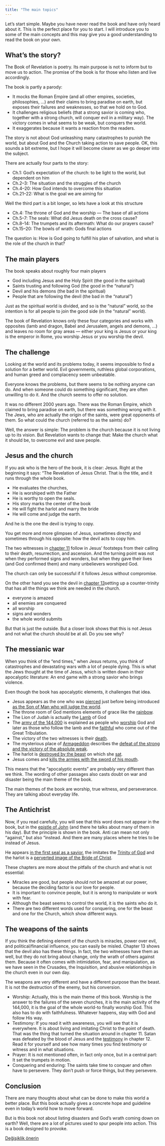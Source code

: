 ```yaml
---
title: "The main topics"
---
```



Let’s start simple. Maybe you have never read the book and have only heard about it. This is the perfect place for you to start. I will introduce you to some of the main concepts and this may give you a good understanding to read the book on your own.


## What’s the story?

<a name="e0bf"></a>
The Book of Revelation is poetry. Its main purpose is not to inform but to move us to action. The promise of the book is for those who listen and live accordingly.

The book is partly a parody:

- It mocks the Roman Empire (and all other empires, societies, philosophies, …) and their claims to bring paradise on earth, but exposes their failures and weaknesses, so that we hold on to God.
- It challenges religious beliefs (that a strong savior is coming who, together with a strong church, will conquer evil in a military way). The victory comes in what seems to be weak, but conquers the world.
- It exaggerates because it wants a reaction from the readers.


The story is not about God unleashing many catastrophes to punish the world, but about God and the Church taking action to save people. OK, this sounds a bit extreme, but I hope it will become clearer as we go deeper into the subject.

There are actually four parts to the story:

- Ch.1: God’s expectation of the church: to be light to the world, but dependent on him
- Ch.2–3: The situation and the struggles of the church
- Ch.4–20: How God intends to overcome this situation
- Ch.21–22: What is the goal we are aiming for


Well the third part is a bit longer, so lets have a look at this structure

- Ch.4: The throne of God and the worship — The base of all actions
- Ch.5–7: The seals: What did Jesus death on the cross cause?
- Ch.8–14: The trumpets and its aftermath: What do our prayers cause?
- Ch.15–20: The bowls of wrath: Gods final actions


The question is: How is God going to fulfill his plan of salvation, and what is the role of the church in that?


## The main players

<a name="1b32"></a>
The book speaks about roughly four main players

- God including Jesus and the Holy Spirit (the good in the spiritual)
- Saints trusting and following God (the good in the “natural”)
- Devil and his demons (the bad in the spiritual)
- People that are following the devil (the bad in the “natural”)


Just as the spiritual world is divided, and so is the “natural” world, so the intention is for all people to join the good side (in the “natural” world).

The book of Revelation knows only these four categories and works with opposites (lamb and dragon, Babel and Jerusalem, angels and demons, …) and leaves no room for gray areas — either your king is Jesus or your king is the emperor in Rome, you worship Jesus or you worship the devil.


## The challenge

<a name="99f1"></a>
Looking at the world and its problems today, it seems impossible to find a solution for a better world. Evil governments, ruthless global corporations, and human greed and complacency seem unbeatable.

Everyone knows the problems, but there seems to be nothing anyone can do. And when someone could do something significant, they are often unwilling to do it. And the church seems to offer no solution.

It was no different 2000 years ago. There was the Roman Empire, which claimed to bring paradise on earth, but there was something wrong with it. The Jews, who are actually the origin of the saints, were great opponents of them. So what could the church (referred to as the saints) do?

Well, the answer is simple: The problem is the church because it is not living up to its vision. But Revelation wants to change that: Make the church what it should be, to overcome evil and save people.


## Jesus and the church

<a name="9799"></a>
If you ask who is the hero of the book, it is clear: Jesus. Right at the beginning it says: “The Revelation of Jesus Christ. That is the title, and it runs through the whole book.

- He evaluates the churches,
- He is worshiped with the Father
- He is worthy to open the seals.
- His story marks the center of the book
- He will fight the harlot and marry the bride
- He will come and judge the earth.


And he is the one the devil is trying to copy.

You get more and more glimpses of Jesus, sometimes directly and sometimes through his opposite: how the devil acts to copy him.

The two witnesses in [chapter 11](https://www.bibleserver.com/NIV/Revelation11) follow in Jesus’ footsteps from their calling to their death, resurrection, and ascension. And the turning point was not when they performed signs and wonders, but when they gave their lives (and God confirmed them) and many unbelievers worshiped God.

The church can only be successful if it follows Jesus without compromise.

On the other hand you see the devil in [chapter 13](https://www.bibleserver.com/NIV/Revelation13)setting up a counter-trinity that has all the things we think are needed in the church.

- everyone is amazed
- all enemies are conquered
- all worship
- signs and wonders
- the whole world submits


But that is just the outside. But a closer look shows that this is not Jesus and not what the church should be at all. Do you see why?


## The messianic war

<a name="6277"></a>
When you think of the “end times,” when Jesus returns, you think of catastrophes and devastating wars with a lot of people dying. This is what the Jews thought at the time of Jesus, which is written down in their apocalyptic literature: An end game with a strong savior who brings violence.

Even though the book has apocalyptic elements, it challenges that idea.

- Jesus appears as the one who was [pierced](https://www.bibleserver.com/NIV/Revelation1%3A7) just before being introduced [as the Son of Man who will judge the world](https://www.bibleserver.com/NIV/Revelation1%3A12-16).
- The throne room of God mentions elements of grace like the [rainbow](https://www.bibleserver.com/NIV/Revelation4%3A3).
- The Lion of Judah is actually the [Lamb](https://www.bibleserver.com/NIV/Revelation5%3A5-6) of God
- The [army of the 144.000](https://www.bibleserver.com/NIV/Revelation7%3A4-8) is explained as people who [worship](https://www.bibleserver.com/NIV/Revelation7%3A9-10) God and later as those who follow the lamb and the [faithful](https://www.bibleserver.com/NIV/Revelation14%3A1-5) who come out of the Great Tribulation.
- The victory of the two witnesses is their [death](https://www.bibleserver.com/NIV/Revelation11%3A7-13).
- The mysterious place of [Armageddon](https://www.bibleserver.com/NIV/Revelation16%3A14) describes the [defeat of the strong and the victory of the absolute weak](../../../content/bowls/expl/the-key-to-armageddon).
- The harlot is [destroyed by the beast](https://www.bibleserver.com/NIV/Revelation17%3A16) on which she [sat](https://www.bibleserver.com/NIV/Revelation17%3A3).
- Jesus comes and [kills the armies with the sword of his mouth](https://www.bibleserver.com/NIV/Revelation19%3A21).


This means that the “apocalyptic events” are probably very different than we think. The wording of other passages also casts doubt on war and disaster being the main theme of the book.

The main themes of the book are worship, true witness, and perseverance. They are talking about everyday life.


## The Antichrist

<a name="dd7a"></a>
Now, if you read carefully, you will see that this word does not appear in the book, but in the [epistle of John](https://www.bibleserver.com/NIV/1%20John2%3A18) (and there he talks about many of them in his day). But the principle is shown in the book. Anti can mean not only “against,” but also “instead. And there are many places where he tries to be instead of Jesus.

He appears [in the first seal as a savior](https://www.bibleserver.com/NIV/Revelation6%3A1-2), the imitates the [Trinity of God](https://www.bibleserver.com/NIV/Revelation13) and the harlot is a [perverted image of the Bride of Christ](https://www.bibleserver.com/NIV/Revelation17%3A1-6).

These chapters are more about the pitfalls of the church and what is not essential:

- Miracles are good, but people should not be amazed at our power, because the deciding factor is our love for people.
- It is important to convince people, but it is wrong to manipulate or work with fear.
- Although the beast seems to control the world, it is the saints who do it.
- There are two different words used for conquering, one for the beast and one for the Church, which show different ways.



## The weapons of the saints

<a name="1077"></a>
If you think the defining element of the church is miracles, power over evil, and political/financial influence, you can easily be misled. Chapter 13 shows that the devil also has these things. In fact, the two witnesses have them as well, but they do not bring about change, only the wrath of others against them. Because it often comes with intimidation, fear, and manipulation, as we have seen in the Crusades, the Inquisition, and abusive relationships in the church even in our own day.

The weapons are very different and have a different purpose than the beast. It is not the destruction of the enemy, but his conversion.

- Worship: Actually, this is the main theme of this book. Worship is the answer to the failures of the seven churches, it is the main activity of the 144,000, it is the goal of the whole world-to finally worship God. This also has to do with faithfulness. Whatever happens, stay with God and follow His way.
- Testimony: If you read it with awareness, you will see that it is everywhere. It is about living and imitating Christ to the point of death. That was the thing that turned the situation around in chapter 11. Satan was defeated by the blood of Jesus and the [testimony](https://www.bibleserver.com/NIV/Revelation12%3A11) in chapter 12. Read it for yourself and see how many times you find testimony or witness and in what situations.
- Prayer: It is not mentioned often, in fact only once, but in a central part: It set the trumpets in motion.
- Conquering and enduring: The saints take time to conquer and often have to persevere. They don’t push or force things, but they persevere.



## Conclusion

<a name="5eda"></a>
There are many thoughts about what can be done to make this world a better place. But this book actually gives a concrete hope and guideline even in today’s world how to move forward.

But is this book not about listing disasters and God’s wrath coming down on earth? Well, there are a lot of pictures used to spur people into action. This is a book designed to provoke.


[Değişiklik önerin](https://github.com/revelation-today/revelation-today/blob/main/exampleSite/content/docs/gen/overview/appl/the-main-topics.md)
